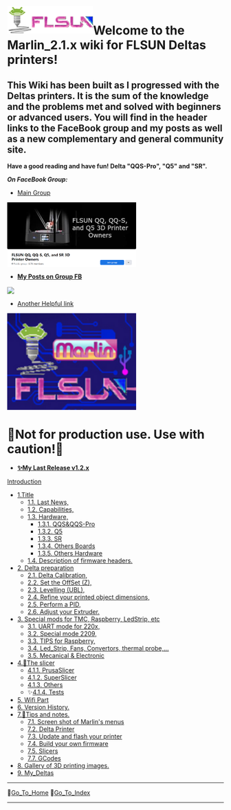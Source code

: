   <img align="left" width=200 src="./icons/FLSun-LogoColor3.png" />

# Welcome to the Marlin_2.1.x wiki for FLSUN Deltas printers!

## This Wiki has been built as I progressed with the Deltas printers. It is the sum of the knowledge and the problems met and solved with beginners or advanced users. You will find in the header links to the FaceBook group and my posts as well as a new complementary and general community site.

**Have a good reading and have fun! Delta "QQS-Pro", "Q5" and "SR".**

_**On FaceBook Group:**_

*   [Main Group](https://www.facebook.com/groups/120961628750040)

<img align="center" width=300 src="./images/GroupQQ-QQS-Q5-SR.png"/>

*   [**My Posts on Group FB**](https://www.facebook.com/hashtag/deltafoxies/?__gid__=120961628750040)

<img align="center" width=300 src="https://raw.githubusercontent.com/blackfyre/flsun.community/main/src/.vuepress/public/hero.png"/>

*   [Another Helpful link](https://flsun.community)


<img align="center" width=300 src="./images/FLSunMarlin.png"/>

  # 📌__Not for production use. Use with caution!__📌

*  [**✨My Last Release v1.2.x**](https://github.com/Foxies-CSTL/Marlin_2.1.x/releases)

[Introduction](Home)
- [1.Title](1.Deltas-FLSunQ)
  - [1.1. Last News,](1.Deltas-FLSunQ#11-Last-news-Marlin-2-Bugfix-Branch)
  - [1.2. Capabilities,](1.Deltas-FLSunQ#12-Validate-and-Actived-parts)
  - [1.3. Hardware,](1.Deltas-FLSunQ#13-Hardware-for-the-FLSunQ-printers)
    - [1.3.1. QQS&QQS-Pro](1.Deltas-FLSunQ#131-motherboards_qqsp)
    - [1.3.2. Q5](1.Deltas-FLSunQ#132-motherboards_q5)
    - [1.3.3. SR](1.Deltas-FLSunQ#133-motherboards_sr)
    - [1.3.4. Others Boards](1.Deltas-FLSunQ#134-others-motherboards)
    - [1.3.5. Others Hardware](1.Deltas-FLSunQ#135-others-hardwares)
  - [1.4. Description of firmware headers.](1.4.CAPTION-Firmwares)
- [2. Delta preparation](2.SETTINGS-THE-PRINTER)
  - [2.1. Delta Calibration,](2.SETTINGS-THE-PRINTER#21-delta-calibration)
  - [2.2. Set the OffSet (Z),](2.SETTINGS-THE-PRINTER#22-Z_OffSet)
  - [2.3. Levelling (UBL),](2.SETTINGS-THE-PRINTER#23-Bed_Levelling)
  - [2.4. Refine your printed object dimensions,](2.SETTINGS-THE-PRINTER#24-DIMENSIONS)
  - [2.5. Perform a PID,](2.SETTINGS-THE-PRINTER#25-PID)
  - [2.6. Adjust your Extruder.](2.SETTINGS-THE-PRINTER#26-extruder-option-tor-b-or-n)
- [3. Special mods for TMC, Raspberry, LedStrip, etc](3.SPECIAL-MODS)
  - [3.1. UART mode for 220x,](3.SPECIAL-MODS#31-TMC-with-UART-mode)
  - [3.2. Special mode 2209,](3.SPECIAL-MODS#32-TMC2209-Single-Wire)
  - [3.3. TIPS for Raspberry,](3.SPECIAL-MODS#33-Raspberry)
  - [3.4. Led_Strip, Fans, Convertors, thermal probe,...](3.SPECIAL-MODS#34-Various-assembly)
  - [3.5. Mecanical & Electronic](3.SPECIAL-MODS#35-Mechanical--electronic-precautions)
- [4.🔧The slicer](4.SLICERS-PART)
  - [4.1.1. PrusaSlicer](4.SLICERS-PART#411-prusaslicer)
  - [4.1.2. SuperSlicer](4.SLICERS-PART#412-superslicer)
  - [4.1.3. Others](4.SLICERS-PART#413-others)
  - ✨[4.1.4. Tests](4.SLICERS-PART#414-tests) 
- [5. Wifi Part](5.Firmware-Wifi)
- [6. Version History.](6.Version-History)
- [7.📌Tips and notes.](7.TIPS)
  - [7.1. Screen shot of Marlin's menus](7.TIPS#711-menus)
  - [7.2. Delta Printer](7.TIPS#72-delta-printer)
  - [7.3. Update and flash your printer](7.TIPS#732-update-and-flash)
  - [7.4. Build your own firmware](7.TIPS#74build-your-own-firmware)
  - [7.5. Slicers](7.TIPS#75-slicers)
  - [7.7. GCodes](7.TIPS#77-gcodes_tips)
- [8. Gallery of 3D printing images.](8.Gallery)
- [9. My_Deltas](9.My_Deltas_printers)
***
🚸[Go_To_Home](Home)                                   🚸[Go_To_Index](_Sidebar)
***